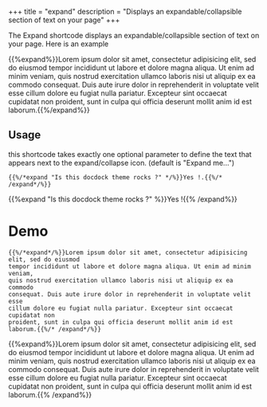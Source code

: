 +++
title = "expand"
description = "Displays an expandable/collapsible section of text on your page"
+++

The Expand shortcode displays an expandable/collapsible section of text on your page.
Here is an example

{{%expand%}}Lorem ipsum dolor sit amet, consectetur adipisicing elit, sed do eiusmod
tempor incididunt ut labore et dolore magna aliqua. Ut enim ad minim veniam,
quis nostrud exercitation ullamco laboris nisi ut aliquip ex ea commodo
consequat. Duis aute irure dolor in reprehenderit in voluptate velit esse
cillum dolore eu fugiat nulla pariatur. Excepteur sint occaecat cupidatat non
proident, sunt in culpa qui officia deserunt mollit anim id est laborum.{{%/expand%}}


## Usage


this shortcode takes exactly one optional parameter to define the text that appears next to the expand/collapse icon. (default is "Expand me...")

	{{%/*expand "Is this docdock theme rocks ?" */%}}Yes !.{{%/* /expand*/%}}

{{%expand "Is this docdock theme rocks ?" %}}Yes !{{% /expand%}}

# Demo

	{{%/*expand*/%}}Lorem ipsum dolor sit amet, consectetur adipisicing elit, sed do eiusmod
	tempor incididunt ut labore et dolore magna aliqua. Ut enim ad minim veniam,
	quis nostrud exercitation ullamco laboris nisi ut aliquip ex ea commodo
	consequat. Duis aute irure dolor in reprehenderit in voluptate velit esse
	cillum dolore eu fugiat nulla pariatur. Excepteur sint occaecat cupidatat non
	proident, sunt in culpa qui officia deserunt mollit anim id est laborum.{{%/* /expand*/%}}


{{%expand%}}Lorem ipsum dolor sit amet, consectetur adipisicing elit, sed do eiusmod
tempor incididunt ut labore et dolore magna aliqua. Ut enim ad minim veniam,
quis nostrud exercitation ullamco laboris nisi ut aliquip ex ea commodo
consequat. Duis aute irure dolor in reprehenderit in voluptate velit esse
cillum dolore eu fugiat nulla pariatur. Excepteur sint occaecat cupidatat non
proident, sunt in culpa qui officia deserunt mollit anim id est laborum.{{% /expand%}}
